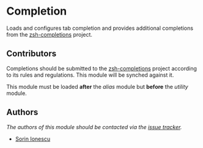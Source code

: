 Completion
==========

Loads and configures tab completion and provides additional completions from the
[zsh-completions][1] project.

Contributors
------------

Completions should be submitted to the [zsh-completions][1] project according
to its rules and regulations. This module will be synched against it.

This module must be loaded **after** the *alias* module but **before** the
*utility* module.

Authors
-------

*The authors of this module should be contacted via the [issue tracker][2].*

  - [Sorin Ionescu](https://github.com/sorin-ionescu)

[1]: https://github.com/zsh-users/zsh-completions
[2]: https://github.com/sorin-ionescu/oh-my-zsh/issues

